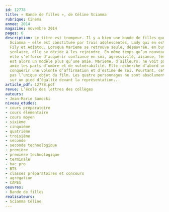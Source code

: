 ```yaml
---
id: 12778
title: « Bande de filles », de Céline Sciamma
rubrique: Cinéma
annee: 2014
magazine: novembre 2014
pages: 6
description: Le titre est trompeur. Il y a bien une bande de filles que filme Céline
  Sciamma – elle est constituée par trois adolescentes, Lady qui en est le centre,
  Fily et Adiatou. Lorsque Marieme se retrouve seule, désœuvrée, en butte contre l’institution
  scolaire, elle se décide à les rejoindre. En même temps qu’un nouveau prénom (Vic),
  elle s’efforce d’acquérir confiance en soi, agressivité, aisance, féminité. Lady
  est alors un modèle plus qu’une amie. Marieme, d’ailleurs, ne voit pas dans son
  amie les parts d’ombre et de vulnérabilité. Elle recherche d’abord un moyen pour
  conquérir une volonté d’affirmation et d’estime de soi. Pourtant, cette bande n’est
  pas l’unique objet du film. Les quatre personnages ne sont absolument pas placés
  sur un pied d’égalité devant la représentation...
article_pdf: 12778.pdf
revue: L’école des lettres des collèges
auteurs:
- Jean-Marie Samocki
niveau_etudes:
- cours préparatoire
- cours élémentaire
- cours moyen
- sixième
- cinquième
- quatrième
- troisième
- seconde
- seconde technologique
- première
- première technologique
- terminale
- bac pro
- BTS
- classes préparatoires et concours
- agrégation
- CAPES
oeuvres:
- Bande de filles
realisateurs:
- Sciamma Céline
---
```

